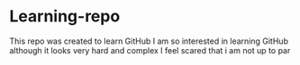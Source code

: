 # Learning-repo
This repo was created to learn GitHub
I am so interested in learning GitHub although it looks very hard and complex
I feel scared that i am not up to par

